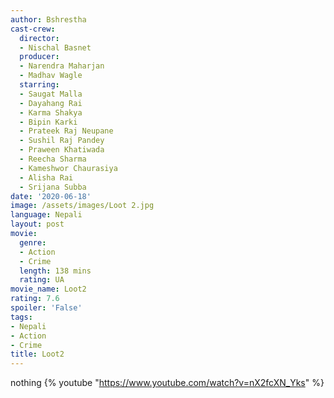 ```yaml
---
author: Bshrestha
cast-crew:
  director:
  - Nischal Basnet
  producer:
  - Narendra Maharjan
  - Madhav Wagle
  starring:
  - Saugat Malla
  - Dayahang Rai
  - Karma Shakya
  - Bipin Karki
  - Prateek Raj Neupane
  - Sushil Raj Pandey
  - Praween Khatiwada
  - Reecha Sharma
  - Kameshwor Chaurasiya
  - Alisha Rai
  - Srijana Subba
date: '2020-06-18'
image: /assets/images/Loot 2.jpg
language: Nepali
layout: post
movie:
  genre:
  - Action
  - Crime
  length: 138 mins
  rating: UA
movie_name: Loot2
rating: 7.6
spoiler: 'False'
tags:
- Nepali
- Action
- Crime
title: Loot2
---
```


nothing 
{% youtube "https://www.youtube.com/watch?v=nX2fcXN_Yks" %}